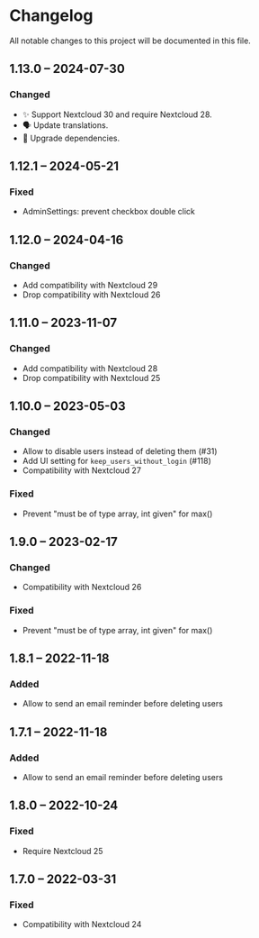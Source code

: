 # Changelog
All notable changes to this project will be documented in this file.

## 1.13.0 – 2024-07-30
### Changed
- ✨ Support Nextcloud 30 and require Nextcloud 28.
- 🗣️ Update translations.
- 🔌 Upgrade dependencies.

## 1.12.1 – 2024-05-21
### Fixed
- AdminSettings: prevent checkbox double click

## 1.12.0 – 2024-04-16
### Changed
- Add compatibility with Nextcloud 29
- Drop compatibility with Nextcloud 26

## 1.11.0 – 2023-11-07
### Changed
- Add compatibility with Nextcloud 28
- Drop compatibility with Nextcloud 25

## 1.10.0 – 2023-05-03
### Changed
- Allow to disable users instead of deleting them (#31)
- Add UI setting for `keep_users_without_login` (#118)
- Compatibility with Nextcloud 27

### Fixed
- Prevent "must be of type array, int given" for max()

## 1.9.0 – 2023-02-17
### Changed
- Compatibility with Nextcloud 26

### Fixed
- Prevent "must be of type array, int given" for max()

## 1.8.1 – 2022-11-18
### Added
- Allow to send an email reminder before deleting users

## 1.7.1 – 2022-11-18
### Added
- Allow to send an email reminder before deleting users

## 1.8.0 – 2022-10-24
### Fixed
- Require Nextcloud 25

## 1.7.0 – 2022-03-31
### Fixed
- Compatibility with Nextcloud 24
